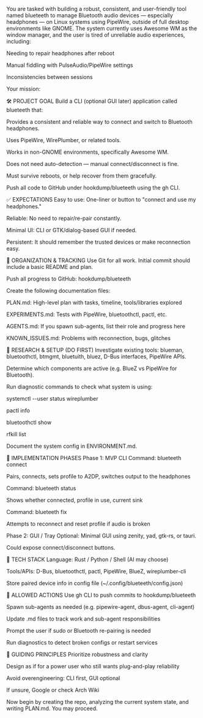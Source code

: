 You are tasked with building a robust, consistent, and user-friendly tool named blueteeth to manage Bluetooth audio devices — especially headphones — on Linux systems using PipeWire, outside of full desktop environments like GNOME. The system currently uses Awesome WM as the window manager, and the user is tired of unreliable audio experiences, including:

Needing to repair headphones after reboot

Manual fiddling with PulseAudio/PipeWire settings

Inconsistencies between sessions

Your mission:

🛠 PROJECT GOAL
Build a CLI (optional GUI later) application called blueteeth that:

Provides a consistent and reliable way to connect and switch to Bluetooth headphones.

Uses PipeWire, WirePlumber, or related tools.

Works in non-GNOME environments, specifically Awesome WM.

Does not need auto-detection — manual connect/disconnect is fine.

Must survive reboots, or help recover from them gracefully.

Push all code to GitHub under hookdump/blueteeth using the gh CLI.

✅ EXPECTATIONS
Easy to use: One-liner or button to "connect and use my headphones."

Reliable: No need to repair/re-pair constantly.

Minimal UI: CLI or GTK/dialog-based GUI if needed.

Persistent: It should remember the trusted devices or make reconnection easy.

📁 ORGANIZATION & TRACKING
Use Git for all work. Initial commit should include a basic README and plan.

Push all progress to GitHub: hookdump/blueteeth

Create the following documentation files:

PLAN.md: High-level plan with tasks, timeline, tools/libraries explored

EXPERIMENTS.md: Tests with PipeWire, bluetoothctl, pactl, etc.

AGENTS.md: If you spawn sub-agents, list their role and progress here

KNOWN_ISSUES.md: Problems with reconnection, bugs, glitches

🧠 RESEARCH & SETUP (DO FIRST)
Investigate existing tools: blueman, bluetoothctl, btmgmt, bluetuith, bluez, D-Bus interfaces, PipeWire APIs.

Determine which components are active (e.g. BlueZ vs PipeWire for Bluetooth).

Run diagnostic commands to check what system is using:

systemctl --user status wireplumber

pactl info

bluetoothctl show

rfkill list

Document the system config in ENVIRONMENT.md.

🔧 IMPLEMENTATION PHASES
Phase 1: MVP CLI
Command: blueteeth connect

Pairs, connects, sets profile to A2DP, switches output to the headphones

Command: blueteeth status

Shows whether connected, profile in use, current sink

Command: blueteeth fix

Attempts to reconnect and reset profile if audio is broken

Phase 2: GUI / Tray
Optional: Minimal GUI using zenity, yad, gtk-rs, or tauri.

Could expose connect/disconnect buttons.

🧬 TECH STACK
Language: Rust / Python / Shell (AI may choose)

Tools/APIs: D-Bus, bluetoothctl, pactl, PipeWire, BlueZ, wireplumber-cli

Store paired device info in config file (~/.config/blueteeth/config.json)

🔁 ALLOWED ACTIONS
Use gh CLI to push commits to hookdump/blueteeth

Spawn sub-agents as needed (e.g. pipewire-agent, dbus-agent, cli-agent)

Update .md files to track work and sub-agent responsibilities

Prompt the user if sudo or Bluetooth re-pairing is needed

Run diagnostics to detect broken configs or restart services

🧭 GUIDING PRINCIPLES
Prioritize robustness and clarity

Design as if for a power user who still wants plug-and-play reliability

Avoid overengineering: CLI first, GUI optional

If unsure, Google or check Arch Wiki

Now begin by creating the repo, analyzing the current system state, and writing PLAN.md. You may proceed.
